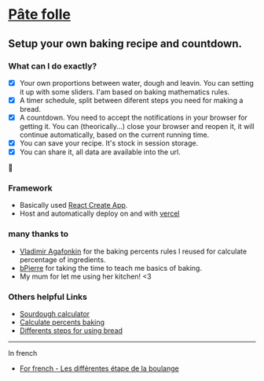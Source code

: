 # [Pâte folle](https://patefolle.vercel.app/)

## Setup your own baking recipe and countdown.

### What can I do exactly?

- [x] Your own proportions between water, dough and leavin. You can setting it up with some sliders. I'am based on baking mathematics rules.
- [x] A timer schedule, split between diferent steps you need for making a bread.
- [x] A countdown. You need to accept the notifications in your browser for getting it. You can (theorically...) close your browser and reopen it, it will continue automatically, based on the current running time.
- [x] You can save your recipe. It's stock in session storage.
- [x] You can share it, all data are available into the url.

:bread:

### Framework

- Basically used [React Create App](https://create-react-app.dev/docs/getting-started/).
- Host and automatically deploy on and with [vercel](https://vercel.com/)


### many thanks to

- [Vladimir Agafonkin](https://observablehq.com/@mourner/sourdough-calculator) for the baking percents rules I reused for calculate percentage of ingredients.
- [bPierre](https://github.com/bpierre) for taking the time to teach me basics of baking.
- My mum for let me using her kitchen! <3

### Others helpful Links

- [Sourdough calculator](https://observablehq.com/@mourner/sourdough-calculator)
- [Calculate percents baking](http://brdclc.com/?flour=500&water=65&salt=2&leaven=18)
- [Differents steps for using bread](https://bread-magazine.com/bread-making-steps/)

---
In french
- [For french - Les différentes étape de la boulange](http://technomitron.aainb.com/la-fermentation/etapes-de-la-fermentation/)
